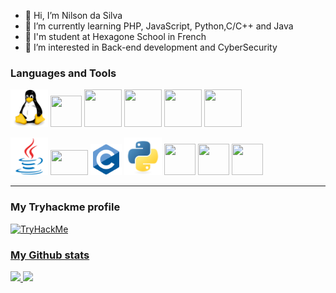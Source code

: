 - 👋 Hi, I’m Nilson da Silva 
- 🌱 I’m currently learning PHP, JavaScript, Python,C/C++ and Java
- 🔭 I'm student at Hexagone School in French 
- 👀 I’m interested in Back-end development and CyberSecurity
<!---
Nilson360/Nilson360 is a ✨ special ✨ repository because its `README.md` (this file) appears on your GitHub profile.
You can click the Preview link to take a look at your changes.
--->
<!--- Langages and tools--->

<h3 align="left">Languages and Tools</h3>
 <div>
 <a href="#"><img width="60" height="60" src="https://raw.githubusercontent.com/devicons/devicon/master/icons/linux/linux-original.svg"></a>
 <a href="#"><img width="50" height="50" src="https://cdn.worldvectorlogo.com/logos/git-icon.svg"></a>
 <a href="#"><img width="60" height="60" src="https://cdn.worldvectorlogo.com/logos/docker.svg"></a>
 <a href="#"><img width="60" height="60" src="https://cdn.worldvectorlogo.com/logos/mysql-6.svg"></a>
 <a href="#"><img width="60" height="60" src="https://user-images.githubusercontent.com/84663139/211196093-16741c53-ca08-462f-a453-aa0366d5aa1c.png"></a>
 <a href="#"><img width="60" height="60" src="https://cdn.worldvectorlogo.com/logos/mongodb-icon-1.svg"></a>
   <p></p>
<a href="#"><img width="60" height="60" src="https://raw.githubusercontent.com/devicons/devicon/master/icons/java/java-original.svg"></a>
<a href="#"><img width="60" height="40" src="https://cdn.worldvectorlogo.com/logos/php-1.svg"></a>
<a href="#"><img width="50" height="50" src="https://raw.githubusercontent.com/devicons/devicon/master/icons/c/c-original.svg"></a>
<a href="#"><img width="60" height="60" src="https://raw.githubusercontent.com/devicons/devicon/master/icons/python/python-original.svg"></a>
<a href="#"><img width="50" height="50" src="https://cdn.worldvectorlogo.com/logos/html-1.svg"></a>
<a href="#"><img width="50" height="50" src="https://cdn.worldvectorlogo.com/logos/css-3.svg"></a> <a href="#">   <img width="50" height="50" src="https://cdn.worldvectorlogo.com/logos/javascript-1.svg"></a>
 </div>

<hr>
<h3 align="left">My Tryhackme profile </h3>
<a href="https://tryhackme.com/p/mrkBoys" target="_blank"> <img src="https://tryhackme-badges.s3.amazonaws.com/mrkBoys.png" alt="TryHackMe">
</>

<!--- Github stats--->
<h3 align="left">My Github stats </h3>
 <div>
  <a href="https://github.com/Nilson360">
  <img height="180em" src="https://github-readme-stats.vercel.app/api?username=Nilson360&show_icons=true&theme=light&count_private=true"/>
  <img height="180em" src="https://github-readme-stats.vercel.app/api/top-langs/?username=Nilson360&layout=compact&langs_count=8&theme=light"/>
</div>

 

